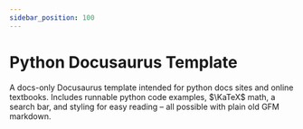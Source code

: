 ```yaml
---
sidebar_position: 100
---
```


# Python Docusaurus Template

A docs-only Docusaurus template intended for python docs sites and online
textbooks.
Includes runnable python code examples, $\KaTeX$ math, a search bar, and styling
for easy reading – all possible with plain old GFM markdown.
